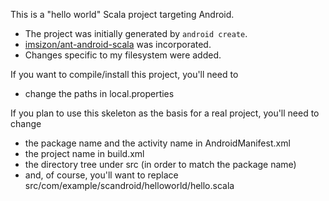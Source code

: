 This is a "hello world" Scala project targeting Android.

 - The project was initially generated by `android create`.
 - [imsizon/ant-android-scala](https://github.com/imsizon/ant-android-scala) was incorporated.
 - Changes specific to my filesystem were added.


If you want to compile/install this project, you'll need to

 - change the paths in local.properties


If you plan to use this skeleton as the basis for a real project, you'll need to change

 - the package name and the activity name in AndroidManifest.xml
 - the project name in build.xml
 - the directory tree under src (in order to match the package name)
 - and, of course, you'll want to replace src/com/example/scandroid/helloworld/hello.scala
